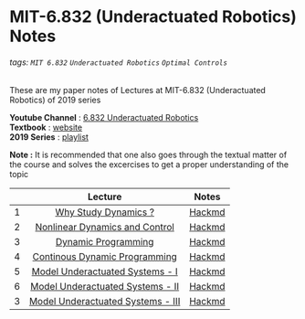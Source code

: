 # MIT-6.832 (Underactuated Robotics) Notes

###### tags: `MIT 6.832` `Underactuated Robotics` `Optimal Controls`

These are my paper notes of Lectures at MIT-6.832 (Underactuated Robotics) of 2019 series

**Youtube Channel** : [6.832 Underactuated Robotics](https://www.youtube.com/channel/UChfUOAhz7ynELF-s_1LPpWg)  
**Textbook** : [website](http://underactuated.csail.mit.edu/)  
**2019 Series** : [playlist](https://www.youtube.com/playlist?list=PLkx8KyIQkMfVG-tWyV3CcQbon0Mh5zYaj)

**Note :** It is recommended that one also goes through the textual matter of the course and solves the excercises to get a proper understanding of the topic

|   | Lecture                                                               | Notes                                                            | 
|:-:| :---:                                                                 | :-:                                                              |
| 1 | [Why Study Dynamics ?](https://youtu.be/_1CtAHVea8I)                  | [Hackmd](https://hackmd.io/@16bggrZRTwyEEybTEZnBVw/H1lkxbXJw)    |
| 2 | [Nonlinear Dynamics and Control](https://youtu.be/jvj4WefJ0S0)        | [Hackmd](https://hackmd.io/@16bggrZRTwyEEybTEZnBVw/Sy0QEVEyP)    |
| 3 | [Dynamic Programming](https://youtu.be/oaRB_NqOvSU)                   | [Hackmd](https://hackmd.io/@16bggrZRTwyEEybTEZnBVw/BJDLpE4kP)    |   
| 4 | [Continous Dynamic Programming](https://youtu.be/bMiiC94FJ5E)         | [Hackmd](https://hackmd.io/@16bggrZRTwyEEybTEZnBVw/B117n_HkD)    |   
| 5 | [Model Underactuated Systems - I](https://youtu.be/VX86z8U4OsA)       | [Hackmd](https://hackmd.io/@16bggrZRTwyEEybTEZnBVw/HJTc1YHkD)    |   
| 6 | [Model Underactuated Systems - II](https://youtu.be/T-aON2JHajs)      | [Hackmd](https://hackmd.io/@16bggrZRTwyEEybTEZnBVw/B1wAWKBkP)    |   
| 3 | [Model Underactuated Systems - III](https://youtu.be/h5Po8WSaQcE)     | [Hackmd](https://hackmd.io/@16bggrZRTwyEEybTEZnBVw/HyAwXKHJP)    |   

